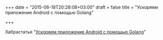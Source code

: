 +++
date = "2015-06-18T20:28:08+03:00"
draft = false
title = "Ускоряем приложение Android с помощью Golang"

+++

<p>Хабрастатья &quot;<a href="http://habrahabr.ru/post/260609/">Ускоряем приложение Android с помощью Golang</a>&quot;</p>

